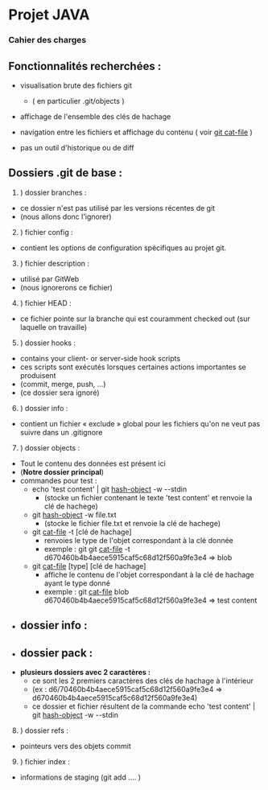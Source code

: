 # Projet JAVA
### Cahier des charges

## Fonctionnalités recherchées :

- visualisation brute des fichiers git
  - ( en particulier .git/objects )

- affichage de l'ensemble des clés de hachage

- navigation entre les fichiers et affichage du contenu
( voir [git cat-file](https://git-scm.com/docs/git-cat-file) )

- pas un outil d'historique ou de diff




## Dossiers  .git de base :

1. ) dossier branches :
  - ce dossier n'est pas utilisé par les versions récentes de git
  - (nous allons donc l'ignorer)

2. ) fichier config :
  - contient les options de configuration spécifiques au projet git.

3. ) fichier description :
  - utilisé par GitWeb
  - (nous ignorerons ce fichier)

4. ) fichier HEAD :
  * ce fichier pointe sur la branche qui est couramment checked out (sur laquelle on travaille)

5. ) dossier hooks :
  - contains your client- or server-side hook scripts
  - ces scripts sont exécutés lorsques certaines actions importantes se produisent
  - (commit, merge, push, …)
  - (ce dossier sera ignoré)

6. ) dossier info :
  - contient un fichier « exclude » global pour les fichiers qu'on ne veut pas suivre dans un .gitignore

7. ) dossier objects :
  - Tout le contenu des données est présent ici
  - (**Notre dossier principal**)
  - commandes pour test :
    - echo 'test content' | git [hash-object](https://git-scm.com/docs/git-hash-object) -w --stdin
      - (stocke un fichier contenant le texte 'test content' et renvoie la clé de hachege)
    - git [hash-object](https://git-scm.com/docs/git-hash-object) -w file.txt
      - (stocke le fichier file.txt et renvoie la clé de hachege)
    - git [cat-file](https://git-scm.com/docs/git-cat-file) -t [clé de hachage]
      - renvoies le type de l'objet correspondant à la clé donnée
      - exemple : git git [cat-file](https://git-scm.com/docs/git-cat-file) -t d670460b4b4aece5915caf5c68d12f560a9fe3e4 => blob
    - git [cat-file](https://git-scm.com/docs/git-cat-file) [type] [clé de hachage]
      - affiche le contenu de l'objet correspondant à la clé de hachage ayant le type donné
      - exemple : git [cat-file](https://git-scm.com/docs/git-cat-file) blob d670460b4b4aece5915caf5c68d12f560a9fe3e4 => test content
  - dossier info :
    -
  - dossier pack :
    -
  - **plusieurs dossiers avec 2 caractères :**
    - ce sont les 2 premiers caractères des clés de hachage à l'intérieur
    - (ex : d6/70460b4b4aece5915caf5c68d12f560a9fe3e4 => d670460b4b4aece5915caf5c68d12f560a9fe3e4)
    - ce dossier et fichier résultent de la commande echo 'test content' | git [hash-object](https://git-scm.com/docs/git-hash-object) -w --stdin



8. ) dossier refs :
  - pointeurs vers des objets commit

9. ) fichier index :
  - informations de staging (git add …. )
